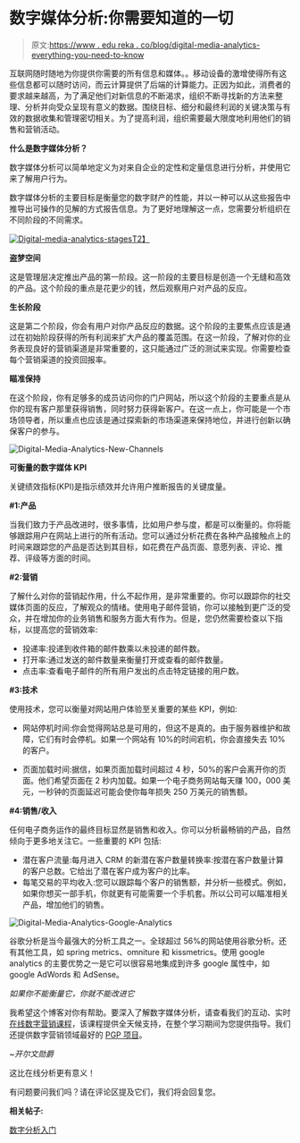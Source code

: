 # 数字媒体分析:你需要知道的一切

> 原文:[https://www . edu reka . co/blog/digital-media-analytics-everything-you-need-to-know](https://www.edureka.co/blog/digital-media-analytics-everything-you-need-to-know)

互联网随时随地为你提供你需要的所有信息和媒体。。移动设备的激增使得所有这些信息都可以随时访问，而云计算提供了后端的计算能力。正因为如此，消费者的要求越来越高，为了满足他们对新信息的不断渴求，组织不断寻找新的方法来整理、分析并向受众呈现有意义的数据。围绕目标、细分和最终利润的关键决策与有效的数据收集和管理密切相关。为了提高利润，组织需要最大限度地利用他们的销售和营销活动。

**什么是数字媒体分析？**

数字媒体分析可以简单地定义为对来自企业的定性和定量信息进行分析，并使用它来了解用户行为。

数字媒体分析的主要目标是衡量您的数字财产的性能，并以一种可以从这些报告中推导出可操作的见解的方式报告信息。为了更好地理解这一点，您需要分析组织在不同阶段的不同需求。

[![Digital-media-analytics-stages](../Images/3c1777d07f102befc43582f4c65875f0.png)T2】](https://www.edureka.co/blog/wp-content/uploads/2015/12/Digital-media-analytics-stages1.png)

**盗梦空间**

这是管理层决定推出产品的第一阶段。这一阶段的主要目标是创造一个无缝和高效的产品。这个阶段的重点是花更少的钱，然后观察用户对产品的反应。

**生长阶段**

这是第二个阶段，你会有用户对你产品反应的数据。这个阶段的主要焦点应该是通过在初始阶段获得的所有利润来扩大产品的覆盖范围。在这一阶段，了解对你的业务表现良好的营销渠道是非常重要的，这只能通过广泛的测试来实现。你需要检查每个营销渠道的投资回报率。

**瞄准保持**

在这个阶段，你有足够多的成员访问你的门户网站，所以这个阶段的主要重点是从你的现有客户那里获得销售，同时努力获得新客户。在这一点上，你可能是一个市场领导者，所以重点也应该是通过探索新的市场渠道来保持地位，并进行创新以确保客户的参与。

![Digital-Media-Analytics-New-Channels](../Images/e6d2df4029afd564ea2d2a5df2708ba8.png)

**可衡量的数字媒体 KPI**

关键绩效指标(KPI)是指示绩效并允许用户推断报告的关键度量。

**#1:产品**

当我们致力于产品改进时，很多事情，比如用户参与度，都是可以衡量的。你将能够跟踪用户在网站上进行的所有活动。您可以通过分析花费在各种产品接触点上的时间来跟踪您的产品是否达到其目标，如花费在产品页面、意愿列表、评论、推荐、评级等方面的时间。

**#2:营销**

了解什么对你的营销起作用，什么不起作用，是非常重要的。你可以跟踪你的社交媒体页面的反应，了解观众的情绪。使用电子邮件营销，你可以接触到更广泛的受众，并在增加你的业务销售和服务方面大有作为。但是，您仍然需要检查以下指标，以提高您的营销效率:

*   投递率:投递到收件箱的邮件数乘以未投递的邮件数。
*   打开率:通过发送的邮件数量来衡量打开或查看的邮件数量。
*   点击率:查看电子邮件的所有用户发出的点击特定链接的用户数。

**#3:技术**

使用技术，您可以衡量对网站用户体验至关重要的某些 KPI，例如:

*   网站停机时间:你会觉得网站总是可用的，但这不是真的。由于服务器维护和故障，它们有时会停机。如果一个网站有 10%的时间宕机，你会直接失去 10%的客户。

*   页面加载时间:据信，如果页面加载时间超过 4 秒，50%的客户会离开你的页面。他们希望页面在 2 秒内加载。如果一个电子商务网站每天赚 100，000 美元，一秒钟的页面延迟可能会使你每年损失 250 万美元的销售额。

**#4:销售/收入**

任何电子商务运作的最终目标显然是销售和收入。你可以分析最畅销的产品，自然倾向于更多地关注它。一些重要的 KPI 包括:

*   潜在客户流量:每月进入 CRM 的新潜在客户数量转换率:按潜在客户数量计算的客户总数。它给出了潜在客户成为客户的比率。
*   每笔交易的平均收入:您可以跟踪每个客户的销售额，并分析一些模式。例如，如果你想买一部手机，你就更有可能需要一个手机套。所以公司可以瞄准相关产品，增加他们的销售。

![Digital-Media-Analytics-Google-Analytics](../Images/7ffbdbce3db394e4a711d8c523f6e771.png)

谷歌分析是当今最强大的分析工具之一。全球超过 56%的网站使用谷歌分析。还有其他工具，如 spring metrics、omniture 和 kissmetrics。使用 google analytics 的主要优势之一是它可以很容易地集成到许多 google 属性中，如 google AdWords 和 AdSense。

*如果你不能衡量它，你就不能改进它*

我希望这个博客对你有帮助。要深入了解数字媒体分析，请查看我们的互动、实时[在线数字营销课程](https://www.edureka.co/digital-marketing)，该课程提供全天候支持，在整个学习期间为您提供指导。我们还提供数字营销领域最好的 [PGP 项目](https://www.edureka.co/post-graduate/digital-marketing-certification)。

*~开尔文勋爵*

这比在线分析更有意义！

有问题要问我们吗？请在评论区提及它们，我们将会回复您。

**相关帖子:**

[数字分析入门](https://www.edureka.co/ "Get Started with Digital Analytics")

[](https://www.edureka.co/blog/digital-marketing-tutorial/ "Digital Media Analytics Demystified")